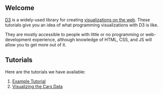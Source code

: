 Welcome
-------

[D3](http://d3js.org/) is a widely-used library for creating
[visualizations on the web](https://github.com/mbostock/d3/wiki/Gallery).
These tutorials give you an idea of what programming visualizations
with D3 is like.

They are mostly accessible to people with little or no programming
or web-development experience, although knowledge of HTML, CSS, and JS
will allow you to get more out of it.

Tutorials
---------

Here are the tutorials we have available:

1. [Example Tutorial](tutorials/example.html)
2. [Visualizing the Cars Data](tutorials/cars.html)
